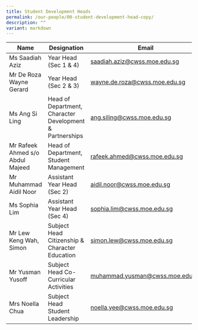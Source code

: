```yaml
---
title: Student Development Heads
permalink: /our-people/00-student-development-head-copy/
description: ""
variant: markdown
---
```

| Name | Designation | Email |
| -------- | -------- | -------- |
| Ms Saadiah Aziz | Year Head (Sec 1 & 4) | saadiah.aziz@cwss.moe.edu.sg |
| Mr De Roza Wayne Gerard | Year Head (Sec 2 & 3) | wayne.de.roza@cwss.moe.edu.sg |
| Ms Ang Si Ling | Head of Department, Character Development &  Partnerships | ang.siling@cwss.moe.edu.sg |
| Mr Rafeek Ahmed s/o Abdul Majeed | Head of Department, Student Management| rafeek.ahmed@cwss.moe.edu.sg |
| Mr Muhammad Aidil Noor | Assistant Year Head (Sec 2) | aidil.noor@cwss.moe.edu.sg |
| Ms Sophia Lim | Assistant Year Head (Sec 4) | sophia.lim@cwss.moe.edu.sg |
| Mr Lew Keng Wah, Simon | Subject Head Citizenship & Character Education    | simon.lew@cwss.moe.edu.sg |
| Mr Yusman Yusoff | Subject Head Co-Curricular Activities |  muhammad.yusman@cwss.moe.edu.sg |
| Mrs Noella Chua | Subject Head Student Leadership |  noella.yee@cwss.moe.edu.sg |